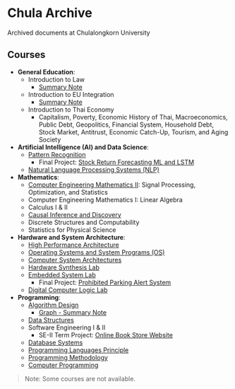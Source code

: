 # Chula Archive

Archived documents at Chulalongkorn University

## Courses

- **General Education**:
  - Introduction to Law
    - [Summary Note](https://github.com/pupipatsk/Chula-Archive/blob/f169cdf05f7d259316606076b90681197af5fa70/Intro%20to%20Law%20-%20Notes.pdf)
  - Introduction to EU Integration
    - [Summary Note](https://github.com/pupipatsk/Chula-Archive/blob/f169cdf05f7d259316606076b90681197af5fa70/%E0%B8%AB%E0%B8%99%E0%B8%B1%E0%B8%87%E0%B8%AA%E0%B8%B7%E0%B8%AD_%E0%B8%9A%E0%B8%B9%E0%B8%A3%E0%B8%93%E0%B8%B2%E0%B8%81%E0%B8%B2%E0%B8%A3%E0%B8%AA%E0%B8%AB%E0%B8%A0%E0%B8%B2%E0%B8%9E%E0%B8%A2%E0%B8%B8%E0%B9%82%E0%B8%A3%E0%B8%9B-Notes.pdf)
  - Introduction to Thai Economy
    - Capitalism, Poverty, Economic History of Thai, Macroeconomics, Public Debt, Geopolitics, Financial System, Household Debt, Stock Market, Antitrust, Economic Catch-Up, Tourism, and Aging Society
- **Artificial Intelligence (AI) and Data Science**:
  - [Pattern Recognition](https://github.com/pupipatsk/Pattern-Recognition.git)
    - Final Project: [Stock Return Forecasting ML and LSTM](https://github.com/pupipatsk/Stock-Return-Forecasting-ML-and-LSTM.git)
  - [Natural Language Processing Systems (NLP)](https://github.com/pupipatsk/NLP.git)
- **Mathematics**:
  - [Computer Engineering Mathematics II](https://github.com/pupipatsk/Comp-Eng-Math-II.git): Signal Processing, Optimization, and Statistics
  - Computer Engineering Mathematics I: Linear Algebra
  - Calculus I & II
  - [Causal Inference and Discovery](Causal-Inference-and-Discovery/)
  - Discrete Structures and Computability
  - Statistics for Physical Science
- **Hardware and System Architecture**:
  - [High Performance Architecture](https://github.com/pupipatsk/High-Performance-Architecture.git)
  - [Operating Systems and System Programs (OS)](https://github.com/pupipatsk/Operating-Systems-and-System-Programs.git)
  - [Computer System Architectures](https://github.com/pupipatsk/Computer-System-Architectures.git)
  - [Hardware Synthesis Lab](https://github.com/pupipatsk/Hardware-Synthesis-Lab.git)
  - [Embedded System Lab](https://github.com/pupipatsk/Embedded-Sys-Lab.git)
    - Final Project: [Prohibited Parking Alert System](https://github.com/pupipatsk/Embedded-Sys-Lab-Final-Project.git)
  - [Digital Computer Logic Lab](https://github.com/pupipatsk/Dig-Comp-Logic-Lab.git)
- **Programming**:
  - [Algorithm Design](https://github.com/pupipatsk/Algorithm-Design.git)
    - [Graph - Summary Note](https://github.com/pupipatsk/Algorithm-Design/blob/46a0a1c3c14f6bbfff9648cb774a8e419f12467c/Summary/Graph.md)
  - [Data Structures](https://github.com/pupipatsk/Data-Structures.git)
  - Software Engineering I & II
    - SE-II Term Project: [Online Book Store Website](https://github.com/seg-org/bookbook.git)
  - [Database Systems](https://github.com/pupipatsk/Database-Systems.git)
  - [Programming Languages Principle](https://github.com/pupipatsk/Prog-Lang-Prin.git)
  - [Programming Methodology](https://github.com/pupipatsk/Prog-Meth.git)
  - [Computer Programming](https://github.com/pupipatsk/Comp-Prog.git)

> Note: Some courses are not available.
